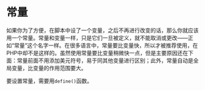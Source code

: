 # 常量

如果你为了方便，在脚本中设了一个变量，之后不再进行改变的话，那么你就应该用一个常量。常量和变量一样，只是它们一旦被定义，就不能取消或更改——正如“常量”这个名字一样。在很多语言中，常量要比变量快，所以才被推荐使用，在PHP中却不是这样的。虽然使用常量要比变量稍微快一点，但是主要原因还在下面：常量前面不用添加美元符号，易于同其他变量进行区别；此外，常量自动是全局变量，比变量的作用范围要大。

要设置常量，需要用`define()`函数。
